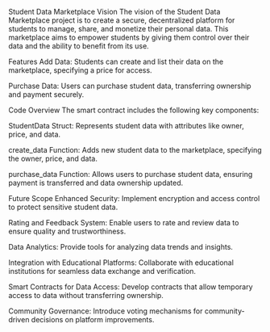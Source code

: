 Student Data Marketplace
Vision
The vision of the Student Data Marketplace project is to create a secure, decentralized platform for students to manage, share, and monetize their personal data. This marketplace aims to empower students by giving them control over their data and the ability to benefit from its use.

Features
Add Data: Students can create and list their data on the marketplace, specifying a price for access.

Purchase Data: Users can purchase student data, transferring ownership and payment securely.

Code Overview
The smart contract includes the following key components:

StudentData Struct: Represents student data with attributes like owner, price, and data.

create_data Function: Adds new student data to the marketplace, specifying the owner, price, and data.

purchase_data Function: Allows users to purchase student data, ensuring payment is transferred and data ownership updated.

Future Scope
Enhanced Security: Implement encryption and access control to protect sensitive student data.

Rating and Feedback System: Enable users to rate and review data to ensure quality and trustworthiness.

Data Analytics: Provide tools for analyzing data trends and insights.

Integration with Educational Platforms: Collaborate with educational institutions for seamless data exchange and verification.

Smart Contracts for Data Access: Develop contracts that allow temporary access to data without transferring ownership.

Community Governance: Introduce voting mechanisms for community-driven decisions on platform improvements.
